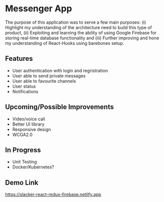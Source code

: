# Messenger App

The purpose of this application was to serve a few main purposes: (i) Highlight my understanding of the architecture need to build this type of product, (ii) Exploiting and learning the ability of using Google Firebase for storing real-time database functionality and (iii) Further improving and hone my understanding of React-Hooks using barebones setup.

## Features
- User authentication with login and regristration
- User able to send private messages
- User able to favourite channels
- User status
- Notifications

## Upcoming/Possible Improvements
- Video/voice call
- Better UI library
- Responsive design
- WCGA2.0

## In Progress
- Unit Testing
- Docker/Kubernetes?

## Demo Link
https://slacker-react-redux-firebase.netlify.app